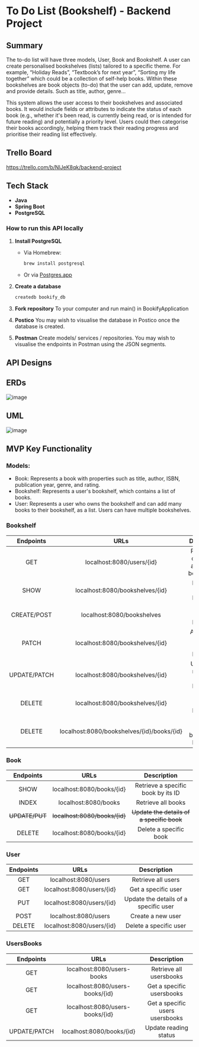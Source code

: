 # To Do List (Bookshelf) - Backend Project

## Summary
The to-do list will have three models, User, Book and Bookshelf. A user can create personalised bookshelves (lists) tailored to a specific theme. For example,  “Holiday Reads”, “Textbook’s for next year”, “Sorting my life together” which could be a collection of self-help books. Within these bookshelves are book objects (to-do) that the user can add, update, remove and provide details. Such as title, author, genre…

This system allows the user access to their bookshelves and associated books. It would include fields or attributes to indicate the status of each book (e.g., whether it's been read, is currently being read, or is intended for future reading) and potentially a priority level. Users could then categorise their books accordingly, helping them track their reading progress and prioritise their reading list effectively.

## Trello Board
https://trello.com/b/NlJeK8qk/backend-project

## Tech Stack

- **Java**
- **Spring Boot**
- **PostgreSQL**

### How to run this API locally

1. **Install PostgreSQL**
   - Via Homebrew:
     ```sh
     brew install postgresql
     ```
   - Or via [Postgres.app](https://postgresapp.com)
  
2. **Create a database**
   ```sh
   createdb bookify_db

3. **Fork repository**
   To your computer and run main() in BookifyApplication

4. **Postico**
   You may wish to visualise the database in Postico once the database is created.

5. **Postman**
   Create models/ services / repositories.
   You may wish to visualise the endpoints in Postman using the JSON segments.


## API Designs

## ERDs
![image](https://github.com/ornerykiwi/Bookify/assets/111086837/f6afba0d-52b6-4d69-a14d-8fa227ff3706)



## UML
![image](https://github.com/ornerykiwi/Bookify/assets/111086837/cd0486f8-c0fb-4c59-8efc-7a3b82102477)

  
## MVP Key Functionality

### Models:
- Book: Represents a book with properties such as title, author, ISBN, publication year, genre, and rating.
- Bookshelf: Represents a user's bookshelf, which contains a list of books.
- User: Represents a user who owns the bookshelf and can add many books to their bookshelf, as a list. Users can have multiple bookshelves.

### Bookshelf

| Endpoints        | URLs           | Description  |
| :-------------: |:-------------:| :-----:|
| GET      | localhost:8080/users/{id}| Retrieve all of a user’s associated bookshelves |
| SHOW   | localhost:8080/bookshelves/{id} |  Retrieve a specific bookshelf |
| CREATE/POST | localhost:8080/bookshelves| Create a new bookshelf |
|PATCH | localhost:8080/bookshelves/{id} | Add a book to an existing bookshelf|
| UPDATE/PATCH | localhost:8080/bookshelves/{id} | Update the name of a specific bookshelf |
|DELETE |localhost:8080/bookshelves/{id}|Delete a specific bookshelf|
|DELETE |localhost:8080/bookshelves/{id}/books/{id}|Delete a specific book from a bookshelf|

### Book

| Endpoints        | URLs           | Description  |
| :-------------: |:-------------:| :-----:|
| SHOW | localhost:8080/books/{id} | Retrieve a specific book by its ID |
| INDEX | localhost:8080/books | Retrieve all books |
| ~~UPDATE/PUT~~ | ~~localhost:8080/books/{id}~~ | ~~Update the details of a specific book~~ |
|DELETE|localhost:8080/books/{id}| Delete a specific book |


### User

| Endpoints        | URLs           | Description  |
| :-------------: |:-------------:| :-----:|
| GET | localhost:8080/users | Retrieve all users|
| GET| localhost:8080/users/{id}| Get a specific user |
|PUT | localhost:8080/users/{id} | Update the details of a specific user|
|POST|localhost:8080/users | Create a new user |
|DELETE|localhost:8080/users/{id}| Delete a specific user |

### UsersBooks
| Endpoints        | URLs           | Description  |
| :-------------: |:-------------:| :-----:|
| GET | localhost:8080/users-books | Retrieve all usersbooks|
| GET| localhost:8080/users-books/{id}| Get a specific usersbooks |
| GET| localhost:8080/users-books/{id}| Get a specific users usersbooks |
| UPDATE/PATCH | localhost:8080/books/{id} | Update reading status |
